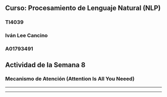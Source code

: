 ## **Curso: Procesamiento de Lenguaje Natural (NLP)**
### **TI4039**


### Iván Lee Cancino
### A01793491


## **Actividad de la Semana 8**
### **Mecanismo de Atención (Attention Is All You Neeed)**


- - -
- - -
